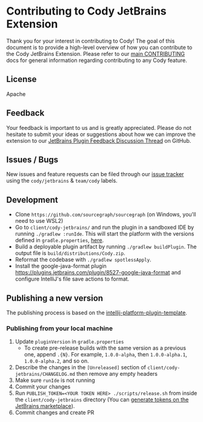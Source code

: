 # Contributing to Cody JetBrains Extension

Thank you for your interest in contributing to Cody!
The goal of this document is to provide a high-level overview of how you can contribute to the Cody JetBrains Extension.
Please refer to our [main CONTRIBUTING](https://github.com/sourcegraph/sourcegraph/blob/main/CONTRIBUTING.md) docs for general information regarding contributing to any Cody feature.

## License

Apache

## Feedback

Your feedback is important to us and is greatly appreciated. Please do not hesitate to submit your ideas or suggestions about how we can improve the extension to our [JetBrains Plugin Feedback Discussion Thread](https://github.com/sourcegraph/sourcegraph/discussions/51210) on GitHub.

## Issues / Bugs

New issues and feature requests can be filed through our [issue tracker](https://github.com/sourcegraph/sourcegraph/issues/new?labels=team/cody,cody/jetbrains&title=Cody:+) using the `cody/jetbrains` & `team/cody` labels.

## Development

- Clone `https://github.com/sourcegraph/sourcegraph` (on Windows, you'll need to use WSL2)
- Go to `client/cody-jetbrains/` and run the plugin in a sandboxed IDE by running `./gradlew :runIde`. This will start the platform with the versions defined in `gradle.properties`, [here](https://github.com/sourcegraph/sourcegraph/blob/main/client/cody-jetbrains/gradle.properties#L14-L16).
- Build a deployable plugin artifact by running `./gradlew buildPlugin`. The output file is `build/distributions/Cody.zip`.
- Reformat the codebase with `./gradlew spotlessApply`.
- Install the google-java-format plugin
  https://plugins.jetbrains.com/plugin/8527-google-java-format and configure
  IntelliJ's file save actions to format.

## Publishing a new version

The publishing process is based on the [intellij-platform-plugin-template](https://github.com/JetBrains/intellij-platform-plugin-template).

### Publishing from your local machine

1. Update `pluginVersion` in `gradle.properties`
   - To create pre-release builds with the same version as a previous one, append `.{N}`.
     For example, `1.0.0-alpha`, then `1.0.0-alpha.1`, `1.0.0-alpha.2`, and so on.
2. Describe the changes in the `[Unreleased]` section of `client/cody-jetbrains/CHANGELOG.md` then remove any empty headers
3. Make sure `runIde` is not running
4. Commit your changes
5. Run `PUBLISH_TOKEN=<YOUR TOKEN HERE> ./scripts/release.sh` from inside the `client/cody-jetbrains` directory (You can [generate tokens on the JetBrains marketplace](https://plugins.jetbrains.com/author/me/tokens)).
6. Commit changes and create PR
